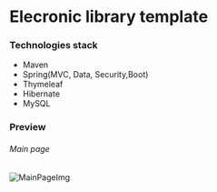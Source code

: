 # Elecronic library template


### Technologies stack

* Maven
* Spring(MVC, Data, Security,Boot)
* Thymeleaf
* Hibernate
* MySQL

### Preview

###### Main page
![MainPageImg](https://drive.google.com/file/d/1xb9OtkImAXmCyvpcQg0AM8surBIke28r/view)
